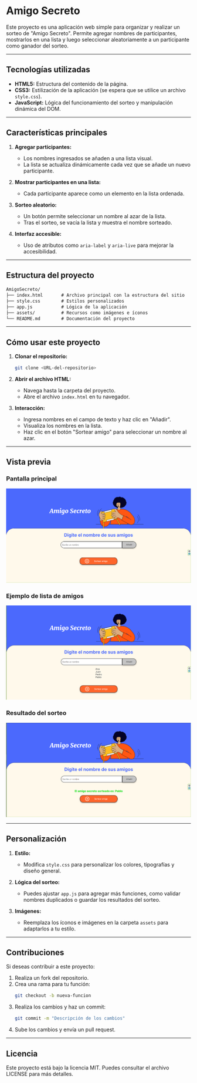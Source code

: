 # Amigo Secreto

Este proyecto es una aplicación web simple para organizar y realizar un sorteo de "Amigo Secreto". Permite agregar nombres de participantes, mostrarlos en una lista y luego seleccionar aleatoriamente a un participante como ganador del sorteo.

---

## Tecnologías utilizadas

- **HTML5:** Estructura del contenido de la página.
- **CSS3:** Estilización de la aplicación (se espera que se utilice un archivo `style.css`).
- **JavaScript:** Lógica del funcionamiento del sorteo y manipulación dinámica del DOM.

---

## Características principales

1. **Agregar participantes:**
   - Los nombres ingresados se añaden a una lista visual.
   - La lista se actualiza dinámicamente cada vez que se añade un nuevo participante.

2. **Mostrar participantes en una lista:**
   - Cada participante aparece como un elemento en la lista ordenada.

3. **Sorteo aleatorio:**
   - Un botón permite seleccionar un nombre al azar de la lista.
   - Tras el sorteo, se vacía la lista y muestra el nombre sorteado.

4. **Interfaz accesible:**
   - Uso de atributos como `aria-label` y `aria-live` para mejorar la accesibilidad.

---

## Estructura del proyecto

```
AmigoSecreto/
├── index.html       # Archivo principal con la estructura del sitio
├── style.css        # Estilos personalizados
├── app.js           # Lógica de la aplicación
├── assets/          # Recursos como imágenes e íconos
└── README.md        # Documentación del proyecto
```

---

## Cómo usar este proyecto

1. **Clonar el repositorio:**
   ```bash
   git clone <URL-del-repositorio>
   ```

2. **Abrir el archivo HTML:**
   - Navega hasta la carpeta del proyecto.
   - Abre el archivo `index.html` en tu navegador.

3. **Interacción:**
   - Ingresa nombres en el campo de texto y haz clic en "Añadir".
   - Visualiza los nombres en la lista.
   - Haz clic en el botón "Sortear amigo" para seleccionar un nombre al azar.

---

## Vista previa

### Pantalla principal

![Pantalla principal](assets/pantalla-principal.png)

### Ejemplo de lista de amigos

![Lista de amigos](assets/pantalla-lista.png)

### Resultado del sorteo

![Resultado del sorteo](assets/pantalla-resultado.png)

---

## Personalización

1. **Estilo:**
   - Modifica `style.css` para personalizar los colores, tipografías y diseño general.

2. **Lógica del sorteo:**
   - Puedes ajustar `app.js` para agregar más funciones, como validar nombres duplicados o guardar los resultados del sorteo.

3. **Imágenes:**
   - Reemplaza los íconos e imágenes en la carpeta `assets` para adaptarlos a tu estilo.

---

## Contribuciones

Si deseas contribuir a este proyecto:

1. Realiza un fork del repositorio.
2. Crea una rama para tu función:
   ```bash
   git checkout -b nueva-funcion
   ```
3. Realiza los cambios y haz un commit:
   ```bash
   git commit -m "Descripción de los cambios"
   ```
4. Sube los cambios y envía un pull request.

---

## Licencia

Este proyecto está bajo la licencia MIT. Puedes consultar el archivo LICENSE para más detalles.

